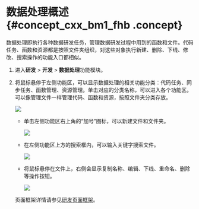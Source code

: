 # 数据处理概述 {#concept_cxx_bm1_fhb .concept}

数据处理即执行各种数据研发任务，管理数据研发过程中用到的函数和文件。代码任务、函数和资源都是按照文件夹组织，对这些对象执行新建、删除、下线、修改、搜索操作的功能入口都相似。

1.  进入**研发** \> **开发** \> **数据处理**功能模块。
2.  将鼠标悬停于左侧功能区，可以显示数据处理的相关功能分类：代码任务、同步任务、函数管理、资源管理。单击对应的分类名称，可以进入各个功能区。可以像管理文件一样管理代码、函数和资源，按照文件夹分类存放。

    ![](http://static-aliyun-doc.oss-cn-hangzhou.aliyuncs.com/assets/img/149441/156134651941501_zh-CN.png)

    -   单击左侧功能区右上角的“加号”图标，可以新建文件和文件夹。

        ![](http://static-aliyun-doc.oss-cn-hangzhou.aliyuncs.com/assets/img/149441/156134651941502_zh-CN.png)

    -   在左侧功能区上方的搜索框内，可以输入关键字搜索文件。

        ![](http://static-aliyun-doc.oss-cn-hangzhou.aliyuncs.com/assets/img/149441/156134652041503_zh-CN.png)

    -   将鼠标悬停在文件上，右侧会显示复制名称、编辑、下线、重命名、删除等操作按钮。

        ![](http://static-aliyun-doc.oss-cn-hangzhou.aliyuncs.com/assets/img/149441/156134652041504_zh-CN.png)

    页面框架详情请参见[研发页面框架](intl.zh-CN/用户指南/研发页面概览.md#)。


